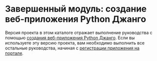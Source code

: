 # <a name="completed-module-create-a-python-django-web-app"></a>Завершенный модуль: создание веб-приложения Python Джанго

Версия проекта в этом каталоге отражает выполнение руководства с помощью [создания веб-приложения Python Джанго](https://docs.microsoft.com/graph/training/python-tutorial?tutorial-step=1). Если вы используете эту версию проекта, вам необходимо выполнить все остальные руководства, начиная с [регистрации приложения на портале](https://docs.microsoft.com/graph/training/python-tutorial?tutorial-step=2).